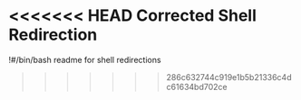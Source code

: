 <<<<<<< HEAD
Corrected Shell Redirection
=======
!#/bin/bash
readme for shell redirections
>>>>>>> 286c632744c919e1b5b21336c4dc61634bd702ce
